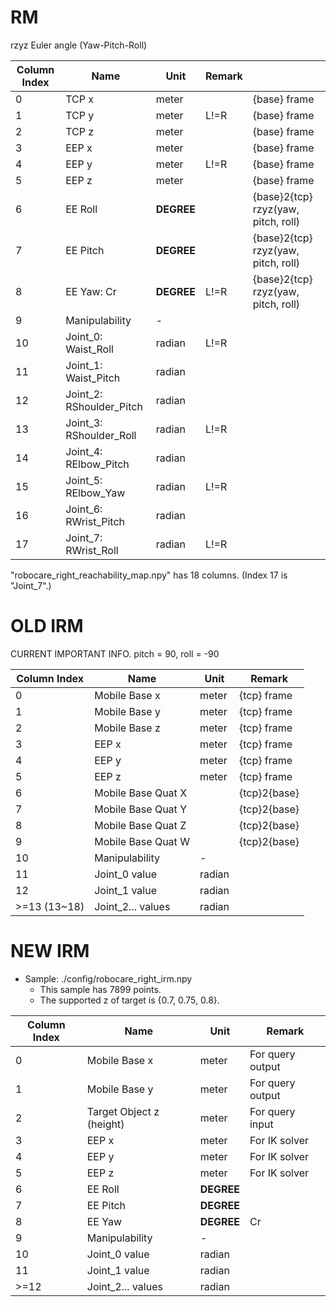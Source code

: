 # RM

rzyz Euler angle (Yaw-Pitch-Roll)

| Column Index | Name                     | Unit       | Remark |                                     |
| ------------ | ------------------------ | ---------- | ------ | ----------------------------------- |
| 0            | TCP x                    | meter      |        | {base} frame                        |
| 1            | TCP y                    | meter      | L!=R   | {base} frame                        |
| 2            | TCP z                    | meter      |        | {base} frame                        |
| 3            | EEP x                    | meter      |        | {base} frame                        |
| 4            | EEP y                    | meter      | L!=R   | {base} frame                        |
| 5            | EEP z                    | meter      |        | {base} frame                        |
| 6            | EE Roll                  | **DEGREE** |        | {base}2{tcp} rzyz(yaw, pitch, roll) |
| 7            | EE Pitch                 | **DEGREE** |        | {base}2{tcp} rzyz(yaw, pitch, roll) |
| 8            | EE Yaw: Cr               | **DEGREE** | L!=R   | {base}2{tcp} rzyz(yaw, pitch, roll) |
| 9            | Manipulability           | -          |        |                                     |
| 10           | Joint_0: Waist_Roll      | radian     | L!=R   |                                     |
| 11           | Joint_1: Waist_Pitch     | radian     |        |                                     |
| 12           | Joint_2: RShoulder_Pitch | radian     |        |                                     |
| 13           | Joint_3: RShoulder_Roll  | radian     | L!=R   |                                     |
| 14           | Joint_4: RElbow_Pitch    | radian     |        |                                     |
| 15           | Joint_5: RElbow_Yaw      | radian     | L!=R   |                                     |
| 16           | Joint_6: RWrist_Pitch    | radian     |        |                                     |
| 17           | Joint_7: RWrist_Roll     | radian     | L!=R   |                                     |

"robocare_right_reachability_map.npy" has 18 columns. (Index 17 is "Joint_7".)

# OLD IRM

CURRENT IMPORTANT INFO.
pitch = 90, roll = -90

| Column Index | Name               | Unit   | Remark       |
| ------------ | ------------------ | ------ | ------------ |
| 0            | Mobile Base x      | meter  | {tcp} frame  |
| 1            | Mobile Base y      | meter  | {tcp} frame  |
| 2            | Mobile Base z      | meter  | {tcp} frame  |
| 3            | EEP x              | meter  | {tcp} frame  |
| 4            | EEP y              | meter  | {tcp} frame  |
| 5            | EEP z              | meter  | {tcp} frame  |
| 6            | Mobile Base Quat X |        | {tcp}2{base} |
| 7            | Mobile Base Quat Y |        | {tcp}2{base} |
| 8            | Mobile Base Quat Z |        | {tcp}2{base} |
| 9            | Mobile Base Quat W |        | {tcp}2{base} |
| 10           | Manipulability     | -      |              |
| 11           | Joint_0 value      | radian |              |
| 12           | Joint_1 value      | radian |              |
| >=13 (13~18) | Joint_2... values  | radian |              |

# NEW IRM

- Sample: ./config/robocare_right_irm.npy
  - This sample has 7899 points.
  - The supported z of target is {0.7, 0.75, 0.8}.

| Column Index | Name                     | Unit       | Remark           |
| ------------ | ------------------------ | ---------- | ---------------- |
| 0            | Mobile Base x            | meter      | For query output |
| 1            | Mobile Base y            | meter      | For query output |
| 2            | Target Object z (height) | meter      | For query input  |
| 3            | EEP x                    | meter      | For IK solver    |
| 4            | EEP y                    | meter      | For IK solver    |
| 5            | EEP z                    | meter      | For IK solver    |
| 6            | EE Roll                  | **DEGREE** |                  |
| 7            | EE Pitch                 | **DEGREE** |                  |
| 8            | EE Yaw                   | **DEGREE** | Cr               |
| 9            | Manipulability           | -          |                  |
| 10           | Joint_0 value            | radian     |                  |
| 11           | Joint_1 value            | radian     |                  |
| >=12         | Joint_2... values        | radian     |                  |
